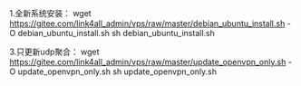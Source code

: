 1.全新系统安装：
wget https://gitee.com/link4all_admin/vps/raw/master/debian_ubuntu_install.sh -O debian_ubuntu_install.sh
sh debian_ubuntu_install.sh

3.只更新udp聚合：
wget https://gitee.com/link4all_admin/vps/raw/master/update_openvpn_only.sh -O update_openvpn_only.sh
sh update_openvpn_only.sh

